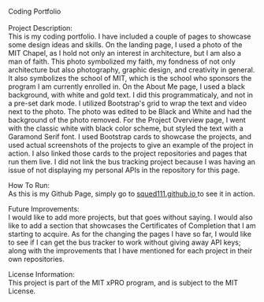 Coding Portfolio<br><br>
Project Description:<br>
This is my coding portfolio.  I have included a couple of pages to showcase some design ideas and skills.  On the landing page, I used a photo of the MIT Chapel, as I hold not only an interest in architecture, but I am also a man of faith.  This photo symbolized my faith, my fondness of not only architecture but also photography, graphic design, and creativity in general.  It also symbolizes the school of MIT, which is the school who sponsors the program I am currently enrolled in.  On the About Me page, I used a black background, with white and gold text.  I did this programmaticaly, and not in a pre-set dark mode.  I utilized Bootstrap's grid to wrap the text and video next to the photo.  The photo was edited to be Black and White and had the background of the photo removed.  For the Project Overview page, I went with the classic white with black color scheme, but styled the text with a Garamond Serif font.  I used Bootstrap cards to showcase the projects, and used actual screenshots of the projects to give an example of the project in action.  I also linked those cards to the project repositories and pages that run them live.  I did not link the bus tracking project because I was having an issue of not displaying my personal APIs in the repository for this page.

How To Run:<br>
As this is my Github Page, simply go to <a href="https://squed111.github.io"> squed111.github.io </a> to see it in action.

Future Improvements:<br>
I would like to add more projects, but that goes without saying.  I would also like to add a section that showcases the Certificates of Completion that I am starting to acquire.  As for the changing the pages I have so far, I would like to see if I can get the bus tracker to work without giving away API keys; along with the improvements that I have mentioned for each project in their own repositories.

License Information:<br>
This project is part of the MIT xPRO program, and is subject to the MIT License.
